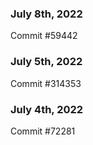 ### July 8th, 2022

Commit #59442

### July 5th, 2022

Commit #314353


### July 4th, 2022

Commit #72281
